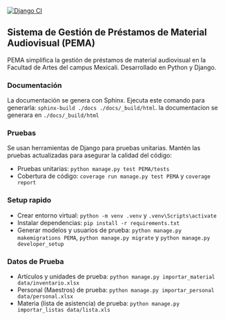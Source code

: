 [![Django CI](https://github.com/servicio-profesional-uabc/prestamos-audiovisual-mexicali/actions/workflows/django.yml/badge.svg)](https://github.com/servicio-profesional-uabc/prestamos-audiovisual-mexicali/actions/workflows/django.yml)

## Sistema de Gestión de Préstamos de Material Audiovisual (PEMA)
PEMA simplifica la gestión de préstamos de material audiovisual en la Facultad de Artes del campus Mexicali. 
Desarrollado en Python y Django.

### Documentación
La documentación se genera con Sphinx. 
Ejecuta este comando para generarla: `sphinx-build ./docs ./docs/_build/html`. la documentacion se generara en 
`./docs/_build/html` 

### Pruebas
Se usan herramientas de Django para pruebas unitarias. Mantén las pruebas actualizadas para asegurar la calidad del 
código:

- Pruebas unitarias: `python manage.py test PEMA/tests`
- Cobertura de código: `coverage run manage.py test PEMA` y `coverage report`

### Setup rapido
- Crear entorno virtual: `python -m venv .venv` y `.venv\Scripts\activate`
- Instalar dependencias: `pip install -r requirements.txt`
- Generar modelos y usuarios de prueba: `python manage.py makemigrations PEMA`, `python manage.py migrate` y 
`python manage.py developer_setup`

### Datos de Prueba
- Artículos y unidades de prueba: `python manage.py importar_material data/inventario.xlsx`
- Personal (Maestros) de prueba: `python manage.py importar_personal data/personal.xlsx`
- Materia (lista de asistencia) de prueba: `python manage.py importar_listas data/lista.xls`
